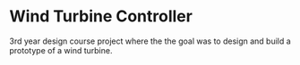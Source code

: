 # Wind Turbine Controller
3rd year design course project where the the goal was to design and build a prototype of a wind turbine.
